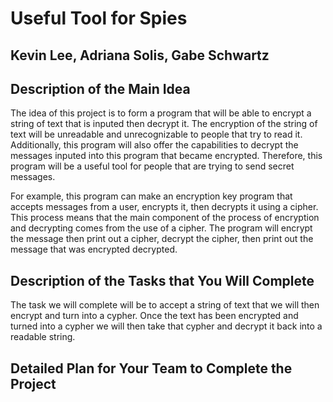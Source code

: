 # Useful Tool for Spies

## Kevin Lee, Adriana Solis, Gabe Schwartz

## Description of the Main Idea

The idea of this project is to form a program that will be able to encrypt a string of text that is inputed then decrypt it. The encryption of the string of text will be unreadable and unrecognizable to people that try to read it. Additionally, this program will also offer the capabilities to decrypt the messages inputed into this program that became encrypted. Therefore, this program will be a useful tool for people that are trying to send secret messages.

For example, this program can make an encryption key program that accepts messages from a user, encrypts it, then decrypts it using a cipher. This process means that the main component of the process of encryption and decrypting comes from the use of a cipher. The program will encrypt the message then print out a cipher, decrypt the cipher, then print out the message that was encrypted decrypted.


## Description of the Tasks that You Will Complete

The task we will complete will be to accept a string of text that we will then encrypt and turn into a cypher. Once the text has been encrypted and turned into a cypher we will then take that cypher and decrypt it back into a readable string.

## Detailed Plan for Your Team to Complete the Project
